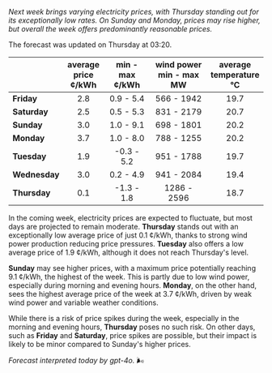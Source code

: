 *Next week brings varying electricity prices, with Thursday standing out for its exceptionally low rates. On Sunday and Monday, prices may rise higher, but overall the week offers predominantly reasonable prices.*

The forecast was updated on Thursday at 03:20.

|            | average<br>price<br>¢/kWh | min - max<br>¢/kWh | wind power<br>min - max<br>MW | average<br>temperature<br>°C |
|:-----------|:----------------:|:----------------:|:-------------:|:-------------:|
| **Friday**     | 2.8             | 0.9 - 5.4        | 566 - 1942    | 19.7          |
| **Saturday**   | 2.5             | 0.5 - 5.3        | 831 - 2179    | 20.7          |
| **Sunday**     | 3.0             | 1.0 - 9.1        | 698 - 1801    | 20.2          |
| **Monday**     | 3.7             | 1.0 - 8.0        | 788 - 1255    | 20.2          |
| **Tuesday**    | 1.9             | -0.3 - 5.2       | 951 - 1788    | 19.7          |
| **Wednesday**  | 3.0             | 0.2 - 4.9        | 941 - 2084    | 19.4          |
| **Thursday**   | 0.1             | -1.3 - 1.8       | 1286 - 2596   | 18.7          |

In the coming week, electricity prices are expected to fluctuate, but most days are projected to remain moderate. **Thursday** stands out with an exceptionally low average price of just 0.1 ¢/kWh, thanks to strong wind power production reducing price pressures. **Tuesday** also offers a low average price of 1.9 ¢/kWh, although it does not reach Thursday's level.

**Sunday** may see higher prices, with a maximum price potentially reaching 9.1 ¢/kWh, the highest of the week. This is partly due to low wind power, especially during morning and evening hours. **Monday**, on the other hand, sees the highest average price of the week at 3.7 ¢/kWh, driven by weak wind power and variable weather conditions.

While there is a risk of price spikes during the week, especially in the morning and evening hours, **Thursday** poses no such risk. On other days, such as **Friday** and **Saturday**, price spikes are possible, but their impact is likely to be minor compared to Sunday's higher prices.

*Forecast interpreted today by gpt-4o.* 🌬️
